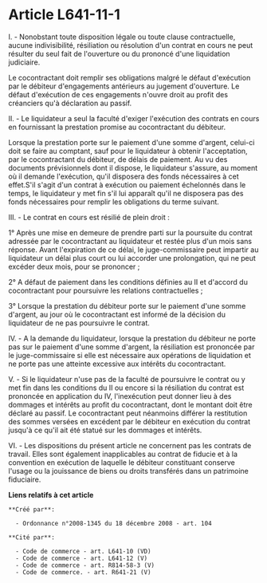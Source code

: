# Article L641-11-1

I. - Nonobstant toute disposition légale ou toute clause contractuelle, aucune indivisibilité, résiliation ou résolution d'un
contrat en cours ne peut résulter du seul fait de l'ouverture ou du prononcé d'une liquidation judiciaire. 

Le cocontractant doit remplir ses obligations malgré le défaut d'exécution par le débiteur d'engagements antérieurs au
jugement d'ouverture. Le défaut d'exécution de ces engagements n'ouvre droit au profit des créanciers qu'à déclaration au
passif. 

II. - Le liquidateur a seul la faculté d'exiger l'exécution des contrats en cours en fournissant la prestation promise au
cocontractant du débiteur. 

Lorsque la prestation porte sur le paiement d'une somme d'argent, celui-ci doit se faire au comptant, sauf pour le
liquidateur à obtenir l'acceptation, par le cocontractant du débiteur, de délais de paiement. Au vu des documents
prévisionnels dont il dispose, le liquidateur s'assure, au moment où il demande l'exécution, qu'il disposera des fonds
nécessaires à cet effet.S'il s'agit d'un contrat à exécution ou paiement échelonnés dans le temps, le liquidateur y met fin
s'il lui apparaît qu'il ne disposera pas des fonds nécessaires pour remplir les obligations du terme suivant. 

III. - Le contrat en cours est résilié de plein droit : 

1° Après une mise en demeure de prendre parti sur la poursuite du contrat adressée par le cocontractant au liquidateur et
restée plus d'un mois sans réponse. Avant l'expiration de ce délai, le juge-commissaire peut impartir au liquidateur un délai
plus court ou lui accorder une prolongation, qui ne peut excéder deux mois, pour se prononcer ; 

2° A défaut de paiement dans les conditions définies au II et d'accord du cocontractant pour poursuivre les relations
contractuelles ; 

3° Lorsque la prestation du débiteur porte sur le paiement d'une somme d'argent, au jour où le cocontractant est informé de
la décision du liquidateur de ne pas poursuivre le contrat. 

IV. - A la demande du liquidateur, lorsque la prestation du débiteur ne porte pas sur le paiement d'une somme d'argent, la
résiliation est prononcée par le juge-commissaire si elle est nécessaire aux opérations de liquidation et ne porte pas une
atteinte excessive aux intérêts du cocontractant. 

V. - Si le liquidateur n'use pas de la faculté de poursuivre le contrat ou y met fin dans les conditions du II ou encore si
la résiliation du contrat est prononcée en application du IV, l'inexécution peut donner lieu à des dommages et intérêts au
profit du cocontractant, dont le montant doit être déclaré au passif. Le cocontractant peut néanmoins différer la restitution
des sommes versées en excédent par le débiteur en exécution du contrat jusqu'à ce qu'il ait été statué sur les dommages et
intérêts. 

VI. - Les dispositions du présent article ne concernent pas les contrats de travail. Elles sont également inapplicables au
contrat de fiducie et à la convention en exécution de laquelle le débiteur constituant conserve l'usage ou la jouissance de
biens ou droits transférés dans un patrimoine fiduciaire.

**Liens relatifs à cet article**

	**Créé par**:

	  - Ordonnance n°2008-1345 du 18 décembre 2008 - art. 104

	**Cité par**:

	  - Code de commerce - art. L641-10 (VD)
	  - Code de commerce - art. L641-12 (V)
	  - Code de commerce - art. R814-58-3 (V)
	  - Code de commerce. - art. R641-21 (V)
